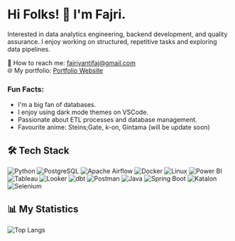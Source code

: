 # Hi Folks! 👋 I'm Fajri.

Interested in data analytics engineering, backend development, and quality assurance. I enjoy working on structured, repetitive tasks and exploring data pipelines.

📧 How to reach me: fajriyantifaj@gmail.com  
🌐 My portfolio: [Portfolio Website](https://github.com/fajri-yanti)

### Fun Facts:
- I'm a big fan of databases.
- I enjoy using dark mode themes on VSCode.
- Passionate about ETL processes and database management.
- Favourite anime: Steins;Gate, k-on, Gintama (will be update soon)
## 🛠 Tech Stack

![Python](https://img.shields.io/badge/-Python-3776AB?style=flat&logo=python&logoColor=white)
![PostgreSQL](https://img.shields.io/badge/-PostgreSQL-4169E1?style=flat&logo=postgresql&logoColor=white)
![Apache Airflow](https://img.shields.io/badge/-Apache%20Airflow-017CEE?style=flat&logo=apache-airflow&logoColor=white)
![Docker](https://img.shields.io/badge/-Docker-2496ED?style=flat&logo=docker&logoColor=white)
![Linux](https://img.shields.io/badge/-Linux-FCC624?style=flat&logo=linux&logoColor=black)
![Power BI](https://img.shields.io/badge/-Power%20BI-F2C811?style=flat&logo=power-bi&logoColor=black)
![Tableau](https://img.shields.io/badge/-Tableau-E97627?style=flat&logo=tableau&logoColor=white)
![Looker](https://img.shields.io/badge/-Looker-4285F4?style=flat&logo=looker&logoColor=white)
![dbt](https://img.shields.io/badge/-dbt-FF694B?style=flat&logo=dbt&logoColor=white)
![Postman](https://img.shields.io/badge/-Postman-FF6C37?style=flat&logo=postman&logoColor=white)
![Java](https://img.shields.io/badge/-Java-007396?style=flat&logo=java&logoColor=white)
![Spring Boot](https://img.shields.io/badge/-Spring%20Boot-6DB33F?style=flat&logo=spring-boot&logoColor=white)
![Katalon](https://img.shields.io/badge/-Katalon-00B64A?style=flat&logo=katalon-studio&logoColor=white)
![Selenium](https://img.shields.io/badge/-Selenium-43B02A?style=flat&logo=selenium&logoColor=white)


## 📊 My Statistics

![Top Langs](https://github-readme-stats.vercel.app/api/top-langs/?username=fajri-yanti&layout=compact&theme=radical)

